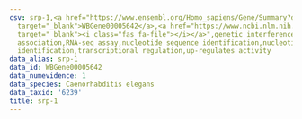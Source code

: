 ```yaml
---
csv: srp-1,<a href="https://www.ensembl.org/Homo_sapiens/Gene/Summary?db=core;g=WBGene00005642"
  target="_blank">WBGene00005642</a>,<a href="https://www.ncbi.nlm.nih.gov/pubmed/27496166"
  target="_blank"><i class="fas fa-file"></i></a>",genetic interference,functional
  association,RNA-seq assay,nucleotide sequence identification,nucleotide sequence
  identification,transcriptional regulation,up-regulates activity
data_alias: srp-1
data_id: WBGene00005642
data_numevidence: 1
data_species: Caenorhabditis elegans
data_taxid: '6239'
title: srp-1
---
```

